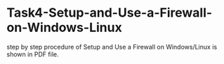 # Task4-Setup-and-Use-a-Firewall-on-Windows-Linux
step by step procedure of Setup and Use a Firewall on Windows/Linux is shown in PDF file.
